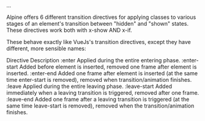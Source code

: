 <div
    x-show="open"
    x-transition:enter="transition ease-out duration-300"
    x-transition:enter-start="opacity-0 transform scale-90"
    x-transition:enter-end="opacity-100 transform scale-100"
    x-transition:leave="transition ease-in duration-300"
    x-transition:leave-start="opacity-100 transform scale-100"
    x-transition:leave-end="opacity-0 transform scale-90"
>...</div>

Alpine offers 6 different transition directives for applying classes to various stages of an element's transition between "hidden" and "shown" states. These directives work both with x-show AND x-if.

These behave exactly like VueJs's transition directives, except they have different, more sensible names:

Directive	Description
:enter	Applied during the entire entering phase.
:enter-start	Added before element is inserted, removed one frame after element is inserted.
:enter-end	Added one frame after element is inserted (at the same time enter-start is removed), removed when transition/animation finishes.
:leave	Applied during the entire leaving phase.
:leave-start	Added immediately when a leaving transition is triggered, removed after one frame.
:leave-end	Added one frame after a leaving transition is triggered (at the same time leave-start is removed), removed when the transition/animation finishes.